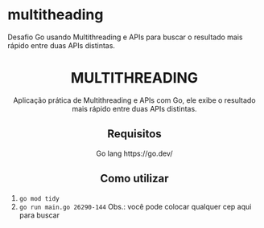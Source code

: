 # multitheading
Desafio Go usando Multithreading e APIs para buscar o resultado mais rápido entre duas APIs distintas.

<h1 align="center"> MULTITHREADING </h1>

<p align="center"> Aplicação prática de Multithreading e APIs com Go, ele exibe o resultado mais rápido entre duas APIs distintas.</p>
<p> </p>

<h2 align="center"> Requisitos </h2>

<p align="center"> Go lang https://go.dev/ </p>

<h2 align="center"> Como utilizar </h2>

1. `go mod tidy`
2. `go run main.go 26290-144` Obs.: você pode colocar qualquer cep aqui para buscar
